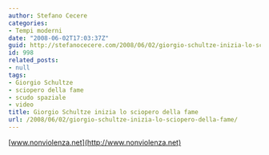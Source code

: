 ```yaml
---
author: Stefano Cecere
categories:
- Tempi moderni
date: "2008-06-02T17:03:37Z"
guid: http://stefanocecere.com/2008/06/02/giorgio-schultze-inizia-lo-sciopero-della-fame/
id: 998
related_posts:
- null
tags:
- Giorgio Schultze
- sciopero della fame
- scudo spaziale
- video
title: Giorgio Schultze inizia lo sciopero della fame
url: /2008/06/02/giorgio-schultze-inizia-lo-sciopero-della-fame/
---
```


[www.nonviolenza.net](http://www.nonviolenza.net)